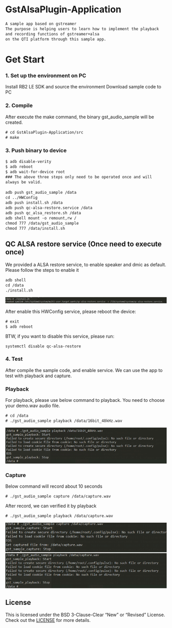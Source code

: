 # GstAlsaPlugin-Application
```
A sample app based on gstreamer
The purpose is helping users to learn how to implement the playback and recording functions of gstreamer+alsa
on the QTI platform through this sample app.
```

# Get Start

### 1. Set up the environment on PC
Install RB2 LE SDK and source the environment
Download sample code to PC

### 2. Compile
After execute the make command, the binary gst_audio_sample will be created.
```
# cd GstAlsaPlugin-Application/src
# make
```

### 3. Push binary to device
```
$ adb disable-verity
$ adb reboot
$ adb wait-for-device root
### The above three steps only need to be operated once and will always be valid.

adb push gst_audio_sample /data
cd ../HWConfig
adb push install.sh /data
adb push qc-alsa-restore.service /data
adb push qc_alsa_restore.sh /data
adb shell mount -o remount,rw /
chmod 777 /data/gst_audio_sample
chmod 777 /data/install.sh
```

## QC ALSA restore service (Once need to execute once)
We provided a ALSA restore service, to enable speaker and dmic as default.
Please follow the steps to enable it
```
adb shell
cd /data
./install.sh
```

![Image text](image/05_init_service.png)

After enable this HWConfig service, please reboot the device:
```
# exit
$ adb reboot
```

BTW, if you want to disable this service, please run:
```
systemctl disable qc-alsa-restore
```

### 4. Test
After compile the sample code, and enable service.
We can use the app to test with playback and capture.
###  Playback
For playback, please use below command to playback.
You need to choose your demo.wav audio file.
```
# cd /data
# ./gst_audio_sample playback /data/16bit_48kHz.wav
```
![Image text](image/01_playback.png)

### Capture
Below command will record about 10 seconds
```
# ./gst_audio_sample capture /data/capture.wav
```
After record, we can verified it by playback
```
# ./gst_audio_sample playback /data/capture.wav
```
![Image text](image/03_capture.png)
![Image text](image/04_capture_playback.png)

## License
This is licensed under the BSD 3-Clause-Clear “New” or “Revised” License. Check out the [LICENSE](LICENSE) for more details.
